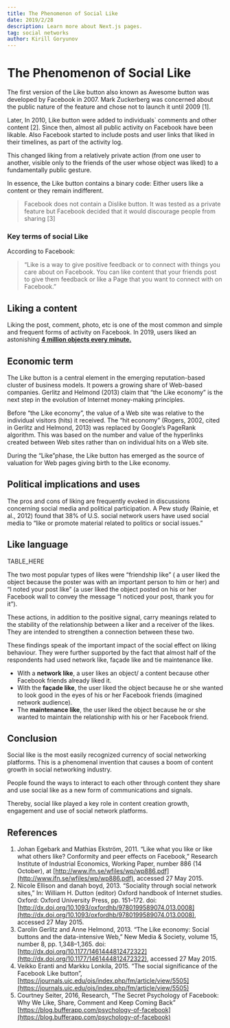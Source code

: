 ```yaml
---
title: The Phenomenon of Social Like
date: 2019/2/28
description: Learn more about Next.js pages.
tag: social networks
author: Kirill Goryunov
---
```


# The Phenomenon of Social Like

The first version of the Like button also known as Awesome button was developed by Facebook in 2007. Mark Zuckerberg was concerned about the public nature of the feature and chose not to launch it until 2009 [1].

Later, In 2010, Like button were added to individuals` comments and other content [2]. Since then, almost all public activity on Facebook have been likable. Also Facebook started to include posts and user links that liked in their timelines, as part of the activity log.

This changed liking from a relatively private action (from one user to another, visible only to the friends of the user whose object was liked) to a fundamentally public gesture.

In essence, the Like button contains a binary code: Either users like a content or they remain indifferent.

> Facebook does not contain a Dislike button. It was tested as a private feature but Facebook decided that it would discourage people from sharing [3]

### Key terms of social Like

According to Facebook:

> “Like is a way to give positive feedback or to connect with things you care about on Facebook. You can like content that your friends post to give them feedback or like a Page that you want to connect with on Facebook.”

## Liking a content

Liking the post, comment, photo, etc is one of the most common and simple and frequent forms of activity on Facebook. In 2019, users liked an astonishing [**4 million objects every minute.**](https://www.brandwatch.com/blog/facebook-statistics/)

## Economic term

The Like button is a central element in the emerging reputation-based cluster of business models. It powers a growing share of Web-based companies. Gerlitz and Helmond (2013) claim that “the Like economy” is the next step in the evolution of Internet money-making principles.

Before “the Like economy”, the value of a Web site was relative to the individual visitors (hits) it received. The “hit economy” (Rogers, 2002, cited in Gerlitz and Helmond, 2013) was replaced by Google’s PageRank algorithm. This was based on the number and value of the hyperlinks created between Web sites rather than on individual hits on a Web site.

During the “Like”phase, the Like button has emerged as the source of valuation for Web pages giving birth to the Like economy.

## Political implications and uses

The pros and cons of liking are frequently evoked in discussions concerning social media and political participation. A Pew study (Rainie, et al., 2012) found that 38% of U.S. social network users have used social media to “like or promote material related to politics or social issues.”

## Like language

TABLE_HERE

The two most popular types of likes were “friendship like” ( a user liked the object because the poster was with an important person to him or her) and “I noted your post like” (a user liked the object posted on his or her Facebook wall to convey the message “I noticed your post, thank you for it”).

These actions, in addition to the positive signal, carry meanings related to the stability of the relationship between a liker and a receiver of the likes. They are intended to strengthen a connection between these two.

These findings speak of the important impact of the social effect on liking behaviour. They were further supported by the fact that almost half of the respondents had used network like, façade like and tie maintenance like.

- With a **network like**, a user likes an object/ a content because other Facebook friends already liked it.
- With the **façade like**, the user liked the object because he or she wanted to look good in the eyes of his or her Facebook friends (imagined network audience).
- The **maintenance like**, the user liked the object because he or she wanted to maintain the relationship with his or her Facebook friend.

## Conclusion

Social like is the most easily recognized currency of social networking platforms. This is a phenomenal invention that causes a boom of content growth in social networking industry.

People found the ways to interact to each other through content they share and use social like as a new form of communications and signals.

Thereby, social like played a key role in content creation growth, engagement and use of social network platforms.

## References

1. Johan Egebark and Mathias Ekström, 2011. “Like what you like or like what others like? Conformity and peer effects on Facebook,” Research Institute of Industrial Economics, Working Paper, number 886 (14 October), at [http://www.ifn.se/wfiles/wp/wp886.pdf](http://www.ifn.se/wfiles/wp/wp886.pdf), accessed 27 May 2015.
2. Nicole Ellison and danah boyd, 2013. “Sociality through social network sites,” In: William H. Dutton (editor) Oxford handbook of Internet studies. Oxford: Oxford University Press, pp. 151–172.
doi: [http://dx.doi.org/10.1093/oxfordhb/9780199589074.013.0008](http://dx.doi.org/10.1093/oxfordhb/9780199589074.013.0008), accessed 27 May 2015.
3. Carolin Gerlitz and Anne Helmond, 2013. “The Like economy: Social buttons and the data-intensive Web,” New Media & Society, volume 15, number 8, pp. 1,348–1,365.
doi: [http://dx.doi.org/10.1177/1461444812472322](http://dx.doi.org/10.1177/1461444812472322), accessed 27 May 2015.
4. Veikko Eranti and Markku Lonkila, 2015. “The social significance of the Facebook Like button”, [https://journals.uic.edu/ojs/index.php/fm/article/view/5505](https://journals.uic.edu/ojs/index.php/fm/article/view/5505)
5. Courtney Seiter, 2016, Research, “The Secret Psychology of Facebook: Why We Like, Share, Comment and Keep Coming Back” [https://blog.bufferapp.com/psychology-of-facebook](https://blog.bufferapp.com/psychology-of-facebook)

